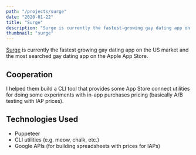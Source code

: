 ```yaml
---
path: "/projects/surge"
date: "2020-01-22"
title: "Surge"
description: "Surge is currently the fastest-growing gay dating app on the US market and the most searched gay dating app on the Apple App Store."
thumbnail: "surge"
---
```


[Surge](https://www.surgeapp.co/) is currently the fastest growing gay dating app on the US market and the most searched gay dating app on the Apple App Store.

## Cooperation

I helped them build a CLI tool that provides some App Store connect utilities for doing some experiments with in-app purchases pricing (basically A/B testing with IAP prices).

## Technologies Used

- Puppeteer
- CLI utilities (e.g. meow, chalk, etc.)
- Google APIs (for building spreadsheets with prices for IAPs)
